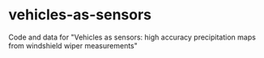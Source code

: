 # vehicles-as-sensors
Code and data for "Vehicles as sensors: high accuracy precipitation maps from windshield wiper measurements"

